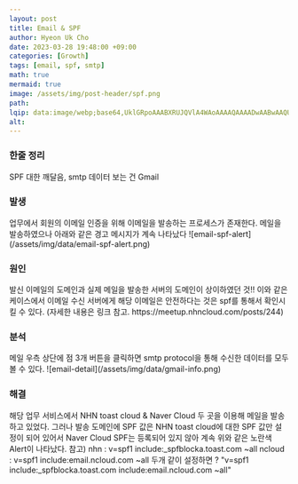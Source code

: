```yaml
---
layout: post  
title: Email & SPF  
author: Hyeon Uk Cho  
date: 2023-03-28 19:48:00 +09:00  
categories: [Growth]  
tags: [email, spf, smtp]  
math: true  
mermaid: true  
image: /assets/img/post-header/spf.png  
path:   
lqip: data:image/webp;base64,UklGRpoAAABXRUJQVlA4WAoAAAAQAAAADwAABwAAQUxQSDIAAAARL0AmbZurmr57yyIiqE8oiG0bejIYEQTgqiDA9vqnsUSI6H+oAERp2HZ65qP/VIAWAFZQOCBCAAAA8AEAnQEqEAAIAAVAfCWkAALp8sF8rgRgAP7o9FDvMCkMde9PK7euH5M1m6VWoDXf2FkP3BqV0ZYbO6NA/VFIAAAA  
alt:
---
```



<h3 data-toc-skip>한줄 정리</h3>
SPF 대한 깨달음, smtp 데이터 보는 건 Gmail

<h3 data-toc-skip>발생</h3>
업무에서 회원의 이메일 인증을 위해 이메일을 발송하는 프로세스가 존재한다. 메일을 발송하였으나 아래와 같은 경고 메시지가 계속 나타났다
![email-spf-alert](/assets/img/data/email-spf-alert.png)

<h3 data-toc-skip>원인</h3>
발신 이메일의 도메인과 실제 메일을 발송한 서버의 도메인이 상이하였던 것!!
이와 같은 케이스에서 이메일 수신 서버에게 해당 이메일은 안전하다는 것은 spf를 통해서 확인시킬 수 있다.  
(자세한 내용은 링크 참고. https://meetup.nhncloud.com/posts/244)

<h3 data-toc-skip>분석</h3>
메일 우측 상단에 점 3개 버튼을 클릭하면 smtp protocol을 통해 수신한 데이터를 모두 볼 수 있다.
![email-detail](/assets/img/data/gmail-info.png)

<h3 data-toc-skip>해결</h3>
해당 업무 서비스에서 NHN toast cloud & Naver Cloud 두 곳을 이용해 메일을 발송하고 있었다.  
그러나 발송 도메인에 SPF 값은 NHN toast cloud에 대한 SPF 값만 설정이 되어 있어서 Naver Cloud SPF는 등록되어 있지 않아 계속 위와 같은 노란색 Alert이 나타났다.
참고)  
nhn : v=spf1 include:_spfblocka.toast.com ~all  
ncloud : v=spf1 include:email.ncloud.com ~all  
두개 같이 설정하면 ? "v=spf1 include:_spfblocka.toast.com include:email.ncloud.com ~all"
